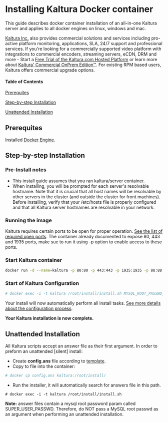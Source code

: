 # Installing Kaltura Docker container 
This guide describes docker container installation of an all-in-one Kaltura server and applies to all docker engines on linux, windows and mac.

[Kaltura Inc.](http://corp.kaltura.com) also provides commercial solutions and services including pro-active platform monitoring, applications, SLA, 24/7 support and professional services. If you're looking for a commercially supported video platform  with integrations to commercial encoders, streaming servers, eCDN, DRM and more - Start a [Free Trial of the Kaltura.com Hosted Platform](http://corp.kaltura.com/free-trial) or learn more about [Kaltura' Commercial OnPrem Edition™](http://corp.kaltura.com/Deployment-Options/Kaltura-On-Prem-Edition). For existing RPM based users, Kaltura offers commercial upgrade options.

#### Table of Contents

[Prerequites](https://github.com/kaltura/platform-install-packages/blob/master/doc/install-docker.md#prerequites)

[Step-by-step Installation](https://github.com/kaltura/platform-install-packages/blob/master/doc/install-docker.md#step-by-step-installation)

[Unattended Installation](https://github.com/kaltura/platform-install-packages/blob/master/doc/install-docker.md#unattended-installation)

## Prerequites

Installed [Docker Engine](https://docs.docker.com/engine/installation).

## Step-by-step Installation

### Pre-Install notes
* This install guide assumes that you ran kaltura/server container.
* When installing, you will be prompted for each server's resolvable hostname. Note that it is crucial that all host names will be resolvable by other servers in the cluster (and outside the cluster for front machines). Before installing, verify that your /etc/hosts file is properly configured and that all Kaltura server hostnames are resolvable in your network.

### Running the image
Kaltura requires certain ports to be open for proper operation. [See the list of required open ports](https://github.com/kaltura/platform-install-packages/blob/master/doc/kaltura-required-ports.md).
The container already documented to expose 80, 443 and 1935 ports, make sue to run it using -p option to enable access to these ports.

### Start Kaltura container
```bash
docker run -d --name=kaltura -p 80:80 -p 443:443 -p 1935:1935 -p 88:88 -p 8443:8443 kaltura/server
```

### Start of Kaltura Configuration

```bash
# docker exec -i -t kaltura /root/install/install.sh MYSQL_ROOT_PASSWD_HERE
``` 

Your install will now automatically perform all install tasks.
[See more details about the configuration process](https://github.com/kaltura/platform-install-packages/blob/master/doc/install-kaltura-redhat-based.md#start-of-kaltura-configuration).

**Your Kaltura installation is now complete.**

## Unattended Installation
All Kaltura scripts accept an answer file as their first argument.
In order to preform an unattended [silent] install:

 - Create **config.ans** file according to [template](https://github.com/kaltura/platform-install-packages/blob/master/doc/kaltura.template.ans).
 - Copy to file into the container: 
```bash
# docker cp config.ans kaltura:/root/install/
``` 
 - Run the installer, it will automatically search for answers file in this path.
```
# docker exec -i -t kaltura /root/install/install.sh
```

**Note:** answer files contain a mysql root password param called SUPER_USER_PASSWD. Therefore, do NOT pass a MySQL root passwd as an argument when performing an unattended installation.

